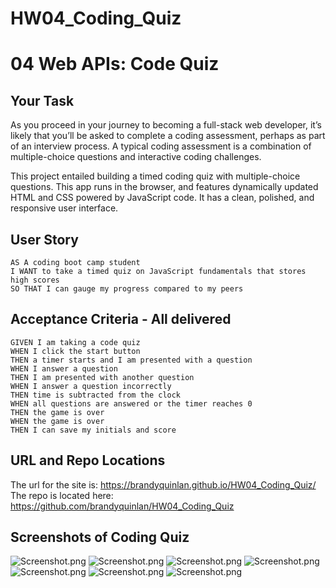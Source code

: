 # HW04_Coding_Quiz
# 04 Web APIs: Code Quiz

## Your Task

As you proceed in your journey to becoming a full-stack web developer, it’s likely that you’ll be asked to complete a coding assessment, perhaps as part of an interview process. A typical coding assessment is a combination of multiple-choice questions and interactive coding challenges. 

This project entailed building a timed coding quiz with multiple-choice questions. This app runs in the browser,  and features dynamically updated HTML and CSS powered by JavaScript code. It has a clean, polished, and responsive user interface. 


## User Story

```
AS A coding boot camp student
I WANT to take a timed quiz on JavaScript fundamentals that stores high scores
SO THAT I can gauge my progress compared to my peers
```


## Acceptance Criteria - All delivered

```
GIVEN I am taking a code quiz
WHEN I click the start button
THEN a timer starts and I am presented with a question
WHEN I answer a question
THEN I am presented with another question
WHEN I answer a question incorrectly
THEN time is subtracted from the clock
WHEN all questions are answered or the timer reaches 0
THEN the game is over
WHEN the game is over
THEN I can save my initials and score
```

## URL and Repo Locations
The url for the site is: https://brandyquinlan.github.io/HW04_Coding_Quiz/
The repo is located here: https://github.com/brandyquinlan/HW04_Coding_Quiz

## Screenshots of Coding Quiz
![Screenshot](Quiz_Home).png
![Screenshot](Quiz_wrong).png
![Screenshot](Quiz_correct).png
![Screenshot](Quiz_AllDone).png
![Screenshot](Quiz_Initials).png
![Screenshot](Quiz_Scores).png
![Screenshot](Quiz_Home_Highscores_Button).png




